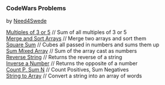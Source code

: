 ### CodeWars Problems
by <a href="https://github.com/need4swede" target="_blank">Need4Swede</a>

<a href="https://need4swede.github.io/CodeWars-JavaScript/multiples-of-3-or-5/index.html">Multiples of 3 or 5</a> // Sum of all multiples of 3 or 5<br>
<a href="https://need4swede.github.io/CodeWars-JavaScript/merge-and-sort-arrays/index.html">Merge and Sort Arrays</a> // Merge two arrays and sort them<br>
<a href="https://need4swede.github.io/CodeWars-JavaScript/square-sum/index.html">Square Sum</a> // Cubes all passed in numbers and sums them up<br>
<a href="https://need4swede.github.io/CodeWars-JavaScript/sum-mixed-array/index.html">Sum Mixed Array</a> // Sum of the array cast as numbers<br>
<a href="https://need4swede.github.io/CodeWars-JavaScript/reverse-string/index.html">Reverse String</a> // Returns the reverse of a string<br>
<a href="https://need4swede.github.io/CodeWars-JavaScript/inverse-number/index.html">Inverse a Number</a> // Returns the opposite of a number<br>
<a href="https://need4swede.github.io/CodeWars-JavaScript/count-p-sum-n/index.html">Count P, Sum N</a> // Count Positives, Sum Negatives<br>
<a href="https://need4swede.github.io/CodeWars-JavaScript/string-to-array/index.html">String to Array</a> // Convert a string into an array of words<br>
